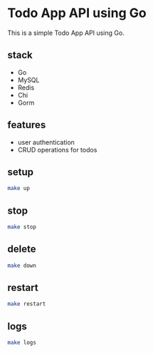 # Todo App API using Go

This is a simple Todo App API using Go.

## stack

- Go
- MySQL
- Redis
- Chi
- Gorm

## features

- user authentication
- CRUD operations for todos

## setup

```bash
make up
```

## stop

```bash
make stop
```

## delete

```bash
make down
```

## restart

```bash
make restart
```

## logs

```bash
make logs
```
